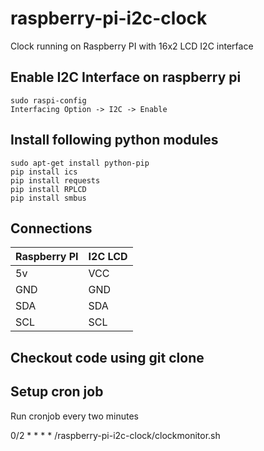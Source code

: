 # raspberry-pi-i2c-clock
Clock running on Raspberry PI with 16x2 LCD I2C interface 

## Enable I2C Interface on raspberry pi
```
sudo raspi-config
Interfacing Option -> I2C -> Enable
```

## Install following python modules
```
sudo apt-get install python-pip
pip install ics
pip install requests
pip install RPLCD
pip install smbus
```

## Connections
|Raspberry PI | I2C LCD |
|---|---|
|5v|VCC|
|GND|GND|
|SDA|SDA|
|SCL|SCL|

## Checkout code using git clone

## Setup cron job
Run cronjob every two minutes

0/2 * * * * <basepath>/raspberry-pi-i2c-clock/clockmonitor.sh
